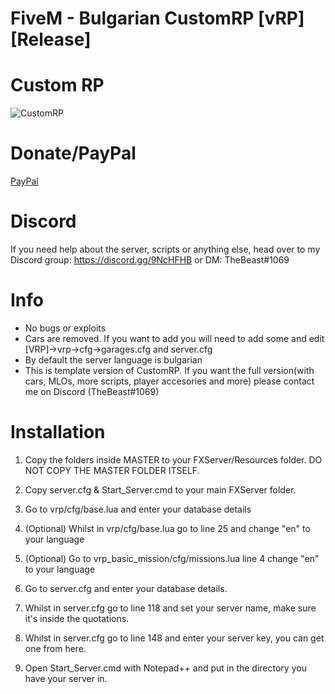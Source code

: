 # FiveM - Bulgarian CustomRP [vRP] [Release]
 
# Custom RP

![CustomRP](https://i.imgur.com/ecAndqD.png)
# Donate/PayPal

[PayPal]


# Discord

If you need help about the server, scripts or anything else, head over to my Discord group: https://discord.gg/9NcHFHB 
or DM: TheBeast#1069

# Info

- No bugs or exploits
- Cars are removed. If you want to add you will need to add some and edit [VRP]->vrp->cfg->garages.cfg and server.cfg
- By default the server language is bulgarian
- This is template version of CustomRP. If you want the full version(with cars, MLOs, more scripts, player accesories and more) please contact me on Discord (TheBeast#1069)

# Installation

1) Copy the folders inside MASTER to your FXServer/Resources folder. DO NOT COPY THE MASTER FOLDER ITSELF.

2) Copy server.cfg & Start_Server.cmd to your main FXServer folder.

3) Go to vrp/cfg/base.lua and enter your database details

4) (Optional) Whilst in vrp/cfg/base.lua go to line 25 and change "en" to your language

5) (Optional) Go to vrp_basic_mission/cfg/missions.lua line 4 change "en" to your language

6) Go to server.cfg and enter your database details.

7) Whilst in server.cfg go to line 118 and set your server name, make sure it's inside the quotations.

8) Whilst in server.cfg go to line 148 and enter your server key, you can get one from here.

9) Open Start_Server.cmd with Notepad++ and put in the directory you have your server in.



[paypal]: <https://paypal.me/alexvanchov?locale.x=en_US>
